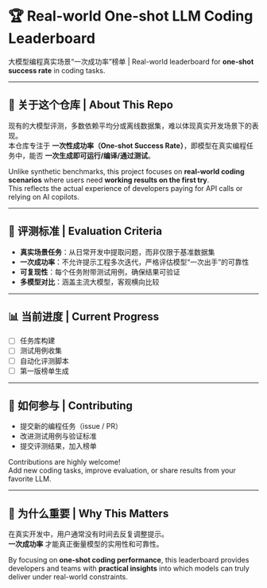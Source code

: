 # 🏆 Real-world One-shot LLM Coding Leaderboard  

大模型编程真实场景“一次成功率”榜单 | Real-world leaderboard for **one-shot success rate** in coding tasks.  

---

## 📖 关于这个仓库 | About This Repo  

现有的大模型评测，多数依赖平均分或离线数据集，难以体现真实开发场景下的表现。  
本仓库专注于 **一次性成功率（One-shot Success Rate）**，即模型在真实编程任务中，能否 **一次生成即可运行/编译/通过测试**。  

Unlike synthetic benchmarks, this project focuses on **real-world coding scenarios** where users need **working results on the first try**.  
This reflects the actual experience of developers paying for API calls or relying on AI copilots.  

---

## 🧩 评测标准 | Evaluation Criteria  

- **真实场景任务**：从日常开发中提取问题，而非仅限于基准数据集  
- **一次成功率**：不允许提示工程多次迭代，严格评估模型“一次出手”的可靠性  
- **可复现性**：每个任务附带测试用例，确保结果可验证  
- **多模型对比**：涵盖主流大模型，客观横向比较  

---

## 📊 当前进度 | Current Progress  

- [ ] 任务库构建  
- [ ] 测试用例收集  
- [ ] 自动化评测脚本  
- [ ] 第一版榜单生成  

---

## 🚀 如何参与 | Contributing  

- 提交新的编程任务（issue / PR）  
- 改进测试用例与验证标准  
- 提交评测结果，加入榜单  

Contributions are highly welcome!  
Add new coding tasks, improve evaluation, or share results from your favorite LLM.  

---

## 🌟 为什么重要 | Why This Matters  

在真实开发中，用户通常没有时间去反复调整提示。  
**一次成功率** 才能真正衡量模型的实用性和可靠性。  

By focusing on **one-shot coding performance**, this leaderboard provides developers and teams with **practical insights** into which models can truly deliver under real-world constraints.